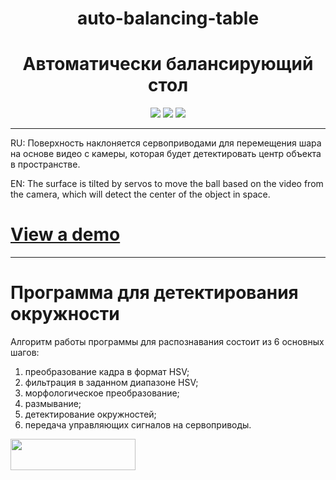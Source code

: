<h1 align="center">auto-balancing-table</h1>
<h1 align="center">Автоматически балансирующий стол</h1>

<p align="center">

<img src="https://badges.frapsoft.com/os/v1/open-source.svg?v=103" >
  
<img src="https://img.shields.io/github/repo-size/BouRHooD/auto-balancing-table" >
  
<img src="https://img.shields.io/github/last-commit/bourhood/auto-balancing-table" >
  
</p>

---

RU: Поверхность наклоняется сервоприводами для перемещения шара на основе видео с камеры, которая будет детектировать центр объекта в пространстве.

EN: The surface is tilted by servos to move the ball based on the video from the camera, which will detect the center of the object in space.

# [View a demo](https://coub.com/view/2j0dqt)

---
<h1 align="left"> Программа для детектирования окружности </h1>
Алгоритм работы программы для распознавания состоит из 6 основных шагов:

1. преобразование кадра в формат HSV;
2. фильтрация в заданном диапазоне HSV;
3. морфологическое преобразование;
4. размывание;
5. детектирование окружностей;
6. передача управляющих сигналов на сервоприводы.

<img src="resources/exemple_img_detected_ball.jpg" width="200" height="50"/>

